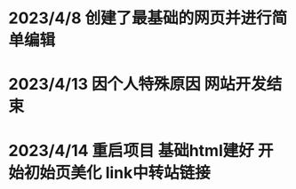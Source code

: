 
# 2023/4/8 创建了最基础的网页并进行简单编辑
# 2023/4/13 因个人特殊原因 网站开发结束
# 2023/4/14 重启项目 基础html建好 开始初始页美化 link中转站链接
